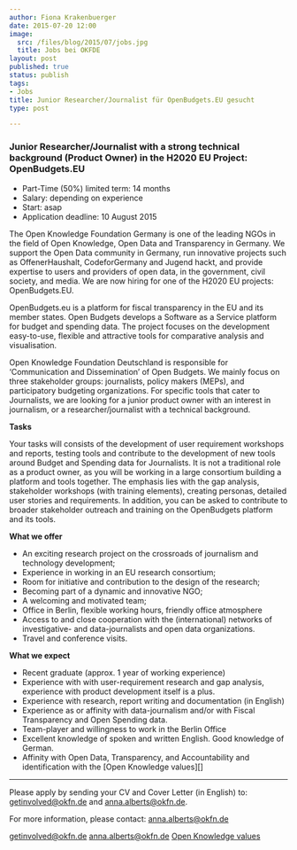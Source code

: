 ```yaml
---
author: Fiona Krakenbuerger
date: 2015-07-20 12:00
image:
  src: /files/blog/2015/07/jobs.jpg
  title: Jobs bei OKFDE
layout: post
published: true
status: publish
tags:
- Jobs
title: Junior Researcher/Journalist für OpenBudgets.EU gesucht
type: post

---
```

###  Junior Researcher/Journalist with a strong technical background (Product Owner) in the H2020 EU Project: OpenBudgets.EU

* Part-Time (50%) limited term: 14 months
* Salary: depending on experience 
* Start: asap
* Application deadline: 10 August 2015


The Open Knowledge Foundation Germany is one of the leading NGOs in the field of Open Knowledge, Open Data and Transparency in Germany. We support the Open Data community in Germany,  run innovative projects such as OffenerHaushalt, CodeforGermany and Jugend hackt, and provide expertise to users and providers of open data, in the government, civil society, and media. We are now hiring for one of the H2020 EU projects: OpenBudgets.EU.

OpenBudgets.eu is a platform for fiscal transparency in the EU and its member states. Open Budgets develops a Software as a Service platform for budget and spending data. The project focuses on the development easy-to-use, flexible and attractive tools for comparative analysis and visualisation.

Open Knowledge Foundation Deutschland is responsible for ‘Communication and Dissemination’ of Open Budgets. We mainly focus on three stakeholder groups: journalists, policy makers (MEPs), and participatory budgeting organizations. For specific tools that cater to Journalists, we are looking for a junior product owner with an interest in journalism, or a researcher/journalist with a technical background. 

<strong>Tasks</strong>

Your tasks will consists of the development of user requirement workshops and reports, testing tools and contribute to the development of new tools around Budget and Spending data for Journalists. It is not a traditional role as a product owner, as you will be working in a large consortium building a platform and tools together. The emphasis lies with the gap analysis, stakeholder workshops (with training elements), creating personas, detailed user stories and requirements.  In addition, you can be asked to contribute to broader stakeholder outreach and training on the OpenBudgets platform and its tools. 

<strong>What we offer</strong>

* An exciting research project on the crossroads of journalism and technology development;
* Experience in working in an EU research consortium;
* Room for initiative and contribution to the design of the research;
* Becoming part of a dynamic and innovative NGO;
* A welcoming and motivated team;
* Office in Berlin, flexible working hours, friendly office atmosphere
* Access to and close cooperation with the (international) networks of investigative- and data-journalists and open data organizations.
* Travel and conference visits.

<strong>What we expect</strong>

* Recent graduate (approx. 1 year of working experience) 
* Experience with with user-requirement research and gap analysis, experience with product development itself is a plus. 
* Experience with research, report writing and documentation (in English)
* Experience as or affinity with data-journalism and/or with Fiscal Transparency and Open Spending data.
* Team-player and willingness to work in the Berlin Office
* Excellent knowledge of spoken and written English. Good knowledge of German. 
* Affinity with Open Data, Transparency, and Accountability and identification with the [Open Knowledge values][]

<hr>

Please apply by sending your CV and Cover Letter (in English) to: <a href="mailto:getinvolved@okfn.de?Subject=Application OpenBudgets">getinvolved@okfn.de</a> and <a href="mailto:anna.alberts@okfn.de?Subject=Application OpenBudgets">anna.alberts@okfn.de</a>.

For more information, please contact: <a href="mailto:anna.alberts@okfn.de">anna.alberts@okfn.de</a>

[getinvolved@okfn.de](mailto:getinvolved@okfn.de)
[anna.alberts@okfn.de](mailto:anna.alberts@okfn.de)
[Open Knowledge values](/mission)
